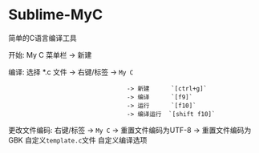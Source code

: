# Sublime-MyC
简单的C语言编译工具

开始:  My C 菜单栏 -> 新建

编译:  选择 *.c 文件  -> 右键/标签 -> `My C`

                                     -> 新建      `[ctrl+g]`
                                     -> 编译      `[f9]`
                                     -> 运行      `[f10]`
                                     -> 编译运行  `[shift f10]`
                                     
更改文件编码: 右键/标签 -> `My C`
                           -> 重置文件编码为UTF-8
                           -> 重置文件编码为GBK
自定义`template.c`文件
自定义编译选项
